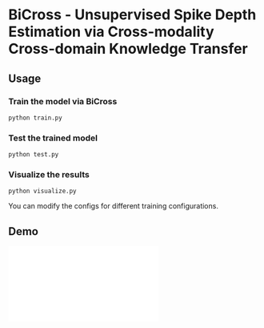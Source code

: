 # BiCross - Unsupervised Spike Depth Estimation via Cross-modality Cross-domain Knowledge Transfer

## Usage

### Train the model via BiCross
```
python train.py
```

### Test the trained model
```
python test.py
```

### Visualize the results
```
python visualize.py
```

You can modify the configs for different training configurations.

## Demo

<iframe src="/demo/demo.mp4" scrolling="no" border="0" frameborder="no" framespacing="0" allowfullscreen="true" >
